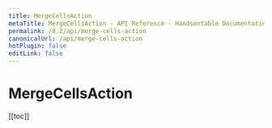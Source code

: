 ```yaml
---
title: MergeCellsAction
metaTitle: MergeCellsAction - API Reference - Handsontable Documentation
permalink: /8.2/api/merge-cells-action
canonicalUrl: /api/merge-cells-action
hotPlugin: false
editLink: false
---
```


# MergeCellsAction

[[toc]]

